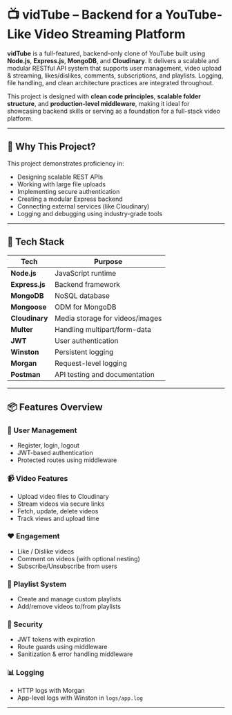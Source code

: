 # 📺 vidTube – Backend for a YouTube-Like Video Streaming Platform

**vidTube** is a full-featured, backend-only clone of YouTube built using **Node.js**, **Express.js**, **MongoDB**, and **Cloudinary**. It delivers a scalable and modular RESTful API system that supports user management, video upload & streaming, likes/dislikes, comments, subscriptions, and playlists. Logging, file handling, and clean architecture practices are integrated throughout.

This project is designed with **clean code principles**, **scalable folder structure**, and **production-level middleware**, making it ideal for showcasing backend skills or serving as a foundation for a full-stack video platform.

---

## 🧠 Why This Project?

This project demonstrates proficiency in:
- Designing scalable REST APIs
- Working with large file uploads
- Implementing secure authentication
- Creating a modular Express backend
- Connecting external services (like Cloudinary)
- Logging and debugging using industry-grade tools

---

## 🚀 Tech Stack

| Tech             | Purpose                                |
|------------------|----------------------------------------|
| **Node.js**      | JavaScript runtime                     |
| **Express.js**   | Backend framework                      |
| **MongoDB**      | NoSQL database                         |
| **Mongoose**     | ODM for MongoDB                        |
| **Cloudinary**   | Media storage for videos/images        |
| **Multer**       | Handling multipart/form-data           |
| **JWT**          | User authentication                    |
| **Winston**      | Persistent logging                     |
| **Morgan**       | Request-level logging                  |
| **Postman**      | API testing and documentation          |

---

## 📦 Features Overview

### 👤 User Management
- Register, login, logout
- JWT-based authentication
- Protected routes using middleware

### 📹 Video Features
- Upload video files to Cloudinary
- Stream videos via secure links
- Fetch, update, delete videos
- Track views and upload time

### ❤️ Engagement
- Like / Dislike videos
- Comment on videos (with optional nesting)
- Subscribe/Unsubscribe from users

### 📁 Playlist System
- Create and manage custom playlists
- Add/remove videos to/from playlists

### 🔐 Security
- JWT tokens with expiration
- Route guards using middleware
- Sanitization & error handling middleware

### 📊 Logging
- HTTP logs with Morgan
- App-level logs with Winston in `logs/app.log`

---
